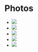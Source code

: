 # Photos

* ![](/images/meeting-02.jpeg)
* ![](/images/af6tf-funny.jpeg)
* ![](/images/meeting-04.jpeg)
* ![](/images/sign-01.jpeg)
* ![](/images/meeting-03.jpeg)
